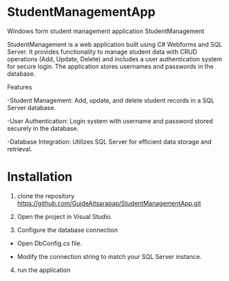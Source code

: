 # StudentManagementApp
 Windows form student management application
StudentManagement

StudentManagement is a web application built using C# Webforms and SQL Server. It provides functionality to manage student data with CRUD operations (Add, Update, Delete) and includes a user authentication system for secure login. The application stores usernames and passwords in the database.

Features




-Student Management: Add, update, and delete student records in a SQL Server database.



-User Authentication: Login system with username and password stored securely in the database.



-Database Integration: Utilizes SQL Server for efficient data storage and retrieval.

# Installation
1. clone the repository
https://github.com/GuideAitsarapap/StudentManagementApp.git

2. Open the project in Visual Studio.

3. Configure the database connection
- Open DbConfig.cs file.

- Modify the connection string to match your SQL Server instance.

4. run the application
